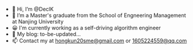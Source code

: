 - 👋 Hi, I’m @DeclK
- 👀 I’m a Master's graduate from the School of Engneering Management at Nanjing University
- 😀 I'm currently working as a self-driving algorithm engineer
- 🔔 My blog: to-be-updated...
- 📫 Contact my at hongkun20sme@gmail.com or 1605224559@qq.com

<!---
DeclK/DeclK is a ✨ special ✨ repository because its `README.md` (this file) appears on your GitHub profile.
You can click the Preview link to take a look at your changes.
--->
